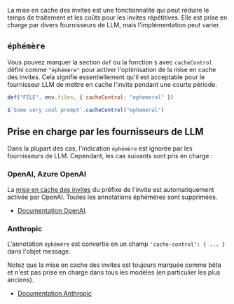 La mise en cache des invites est une fonctionnalité qui peut réduire le temps de traitement et les coûts pour les invites répétitives. Elle est prise en charge par divers fournisseurs de LLM, mais l'implémentation peut varier.

## `éphémère`

Vous pouvez marquer la section `def` ou la fonction `$` avec `cacheControl` défini comme `"éphémère"` pour activer l'optimisation de la mise en cache des invites. Cela signifie essentiellement qu'il est acceptable pour le fournisseur LLM de mettre en cache l'invite pendant une courte période.

```js
def("FILE", env.files, { cacheControl: "ephemeral" })
```

```js
$`Some very cool prompt`.cacheControl("ephemeral")
```

## Prise en charge par les fournisseurs de LLM

Dans la plupart des cas, l'indication `éphémère` est ignorée par les fournisseurs de LLM. Cependant, les cas suivants sont pris en charge :

### OpenAI, Azure OpenAI

La [mise en cache des invites](https://platform.openai.com/docs/guides/prompt-caching) du préfixe de l'invite est automatiquement activée par OpenAI. Toutes les annotations éphémères sont supprimées.

* [Documentation OpenAI](https://openai.com/index/api-prompt-caching/).

### Anthropic

L'annotation `éphémère` est convertie en un champ `'cache-control': { ... }` dans l'objet message.

Notez que la mise en cache des invites est toujours marquée comme bêta et n'est pas prise en charge dans tous les modèles (en particulier les plus anciens).

* [Documentation Anthropic](https://docs.anthropic.com/en/docs/build-with-claude/prompt-caching)